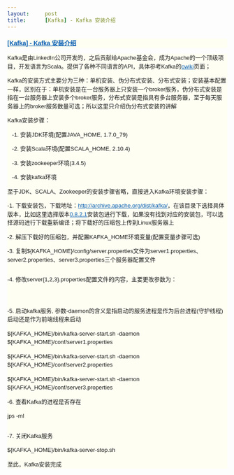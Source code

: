 ```yaml
---
layout:     post
title:      [Kafka] - Kafka 安装介绍
---
```

<div id="article_content" class="article_content clearfix csdn-tracking-statistics" data-pid="blog" data-mod="popu_307" data-dsm="post">
								            <link rel="stylesheet" href="https://csdnimg.cn/release/phoenix/template/css/ck_htmledit_views-f76675cdea.css">
						<div class="htmledit_views" id="content_views">
                
<h1 class="postTitle" style="line-height:1.5;clear:both;font-size:14px;font-family:Verdana, Arial, Helvetica, sans-serif;background-color:rgb(254,254,242);">
<a class="postTitle2" href="http://www.cnblogs.com/liuming1992/p/6423294.html" rel="nofollow" id="cb_post_title_url" style="color:rgb(7,93,179);">[Kafka] - Kafka 安装介绍</a></h1>
<div class="clear" style="clear:both;font-family:Verdana, Arial, Helvetica, sans-serif;background-color:rgb(254,254,242);">
</div>
<div class="postBody" style="line-height:1.5;font-size:13px;font-family:Verdana, Arial, Helvetica, sans-serif;background-color:rgb(254,254,242);">
<div id="cnblogs_post_body">
<p style="line-height:1.5;">
Kafka是由<span>LinkedIn</span>公司开发的，之后贡献给Apache基金会，成为Apache的一个顶级项目，开发语言为Scala。提供了各种不同语言的API，具体参考Kafka的<a href="https://cwiki.apache.org/confluence/display/KAFKA/Clients%0D" rel="nofollow" style="color:rgb(7,93,179);">cwiki</a>页面；</p>
<p style="line-height:1.5;">
Kafka的安装方式主要分为三种：<span>单机安装</span>、<span>伪分布式安装</span>、<span>分布式安装；</span>安装基本配置一样，区别在于：单机安装是在一台服务器上只安装一个broker服务，伪分布式安装是指在一台服务器上安装多个broker服务，分布式安装是指具有多台服务器，至于每天服务器上的broker服务数量可选；所以这里只介绍伪分布式安装的讲解</p>
<p style="line-height:1.5;">
Kafka安装步骤：</p>
<p style="line-height:1.5;">
   -1. 安装JDK环境(配置JAVA_HOME, 1.7.0_79)</p>
<p style="line-height:1.5;">
   -2. 安装Scala环境(配置SCALA_HOME, 2.10.4)</p>
<p style="line-height:1.5;">
   -3. 安装zookeeper环境(3.4.5)</p>
<p style="line-height:1.5;">
   -4. <span>安装kafka环境</span></p>
<p style="line-height:1.5;">
至于JDK、SCALA、Zookeeper的安装步骤省略，直接进入Kafka环境安装步骤：</p>
<p style="line-height:1.5;">
-1. 下载安装包，下载地址：<a href="http://archive.apache.org/dist/kafka/" rel="nofollow" style="color:rgb(7,93,179);">http://archive.apache.org/dist/kafka/</a>，在该目录下选择具体版本，比如这里选择版本<a href="http://archive.apache.org/dist/kafka/0.8.2.1/kafka_2.10-0.8.2.1.tgz" rel="nofollow" style="color:rgb(7,93,179);">0.8.2.1</a>安装包进行下载，如果没有找到对应的安装包，可以选择源码进行下载重新编译；将下载好的压缩包上传到Linux服务器上</p>
<p style="line-height:1.5;">
-2. 解压下载好的压缩包，并配置KAFKA_HOME环境变量(配置变量步骤可选)</p>
<p style="line-height:1.5;">
-3. 复制${KAFKA_HOME}/config/server.properties文件为server1.properties、server2.properties、server3.properties三个服务器配置文件</p>
<p style="line-height:1.5;">
<img src="http://images2015.cnblogs.com/blog/708990/201702/708990-20170221111726288-245518619.png" alt="" style="border:0px;"></p>
<p style="line-height:1.5;">
-4. 修改server{1,2,3}.properties配置文件的内容，主要更改参数为：</p>
<p style="line-height:1.5;">
<img src="http://images2015.cnblogs.com/blog/708990/201702/708990-20170221112117132-687707856.png" alt="" style="border:0px;"></p>
<p style="line-height:1.5;">
<img src="http://images2015.cnblogs.com/blog/708990/201702/708990-20170221112125976-693436340.png" alt="" style="border:0px;"></p>
<p style="line-height:1.5;">
<img src="http://images2015.cnblogs.com/blog/708990/201702/708990-20170221112133913-1794194133.png" alt="" style="border:0px;"></p>
<p style="line-height:1.5;">
-5. 启动kafka服务, 参数-daemon的含义是指启动的服务进程是作为后台进程(守护线程)启动还是作为前端线程来启动</p>
<p style="line-height:1.5;">
${KAFKA_HOME}/bin/kafka-server-start.sh -daemon ${KAFKA_HOME}/conf/server1.properties</p>
<p style="line-height:1.5;">
${KAFKA_HOME}/bin/kafka-server-start.sh -daemon ${KAFKA_HOME}/conf/server2.properties</p>
<p style="line-height:1.5;">
${KAFKA_HOME}/bin/kafka-server-start.sh -daemon ${KAFKA_HOME}/conf/server3.properties</p>
<p style="line-height:1.5;">
-6. 查看Kafka的进程是否存在</p>
<p style="line-height:1.5;">
jps -ml</p>
<p style="line-height:1.5;">
<img src="http://images2015.cnblogs.com/blog/708990/201702/708990-20170221112713195-540769229.png" alt="" style="border:0px;"></p>
<p style="line-height:1.5;">
-7. 关闭Kafka服务</p>
<p style="line-height:1.5;">
${KAFKA_HOME}/bin/kafka-server-stop.sh</p>
<p style="line-height:1.5;">
至此，Kafka安装完成</p>
</div>
</div>
            </div>
                </div>